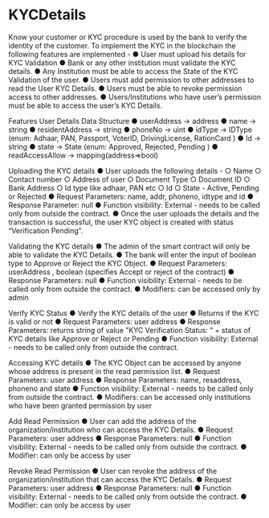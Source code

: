# KYCDetails
 
Know your customer or KYC procedure is used by the bank to verify the identity of the customer. To implement the KYC in the blockchain the following features are implemented -
●	User must upload his details for KYC Validation
●	Bank or any other institution must validate the KYC details.
●	Any Institution must be able to access the State of the KYC Validation of the user.
●	Users must add permission to other addresses to read the User KYC Details.
●	Users must be able to revoke permission access to other addresses.
●	Users/Institutions who have user’s permission must be able to access the user’s KYC Details.

Features
User Details Data Structure 
●	userAddress -> address 
●	name -> string 
●	residentAddress -> string 
●	phoneNo -> uint 
●	idType -> IDType (enum:  Adhaar, PAN, Passport, VoterID, DrivingLicense, RationCard )
●	Id -> string 
●	state -> State (enum: Approved, Rejected, Pending )
●	readAccessAllow -> mapping(address=>bool) 

Uploading the KYC details
●	User uploads the following details - 
○	Name 
○	Contact number
○	Address of user
○	Document Type
○	Document ID
○	Bank Address
○	Id type like adhaar, PAN etc
○	Id
○	State - Active, Pending or Rejected
●	Request Parameters: name, addr, phoneno, idtype and id
●	Response Parameter: null
●	Function visibility: External - needs to be called only from outside the contract. 
●	Once the user uploads the details and the transaction is successful, the user KYC object is created with status “Verification Pending”.

Validating the KYC details
●	The admin of the smart contract will only be able to validate the KYC Details.
●	The bank will enter the input of boolean type to Approve or Reject the KYC Object.
●	Request Parameters: userAddress , boolean (specifies Accept or reject of the contract)
●	Response Parameters: null
●	Function visibility: External - needs to be called only from outside the contract. 
●	Modifiers: can be accessed only by admin

Verify KYC Status
●	Verify the KYC details of the user
●	Returns if the KYC is valid or not
●	Request Parameters:  user address
●	Response Parameters: returns string of value "KYC Verification Status: " + status of KYC details like Approve or Reject or Pending
●	Function visibility: External - needs to be called only from outside the contract. 

Accessing KYC details
●	The KYC Object can be accessed by anyone whose address is present in the read permission list.
●	Request Parameters:  user address
●	Response Parameters: name, resaddress, phoneno and state
●	 Function visibility: External - needs to be called only from outside the contract. 
●	Modifiers: can be accessed only institutions who have been granted permission by user

Add Read Permission
●	User can add the address of the organization/institution who can access the KYC Details.
●	Request Parameters:  user address
●	Response Parameters: null
●	Function visibility: External - needs to be called only from outside the contract. 
●	Modifier: can only be access by user

Revoke Read Permission
●	User can revoke the address of the organization/institution that can access the KYC Details.
●	Request Parameters:  user address
●	Response Parameters: null
●	Function visibility: External - needs to be called only from outside the contract. 
●	Modifier:  can only be access by user



 



